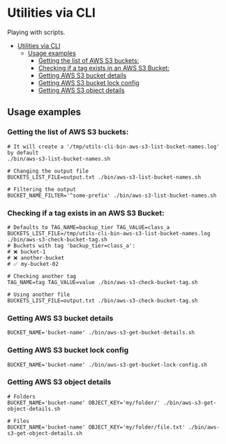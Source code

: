 # Utilities via CLI

Playing with scripts.

- [Utilities via CLI](#utilities-via-cli)
  - [Usage examples](#usage-examples)
    - [Getting the list of AWS S3 buckets:](#getting-the-list-of-aws-s3-buckets)
    - [Checking if a tag exists in an AWS S3 Bucket:](#checking-if-a-tag-exists-in-an-aws-s3-bucket)
    - [Getting AWS S3 bucket details](#getting-aws-s3-bucket-details)
    - [Getting AWS S3 bucket lock config](#getting-aws-s3-bucket-lock-config)
    - [Getting AWS S3 object details](#getting-aws-s3-object-details)

## Usage examples

### Getting the list of AWS S3 buckets:
```shell
# It will create a '/tmp/utils-cli-bin-aws-s3-list-bucket-names.log' by default
./bin/aws-s3-list-bucket-names.sh

# Changing the output file
BUCKETS_LIST_FILE=output.txt ./bin/aws-s3-list-bucket-names.sh

# Filtering the output
BUCKET_NAME_FILTER='^some-prefix' ./bin/aws-s3-list-bucket-names.sh
```

### Checking if a tag exists in an AWS S3 Bucket:

```shell
# Defaults to TAG_NAME=backup_tier TAG_VALUE=class_a BUCKETS_LIST_FILE=/tmp/utils-cli-bin-aws-s3-list-bucket-names.log
./bin/aws-s3-check-bucket-tag.sh
# Buckets with tag 'backup_tier=class_a':
# ❌ bucket-1
# ❌ another-bucket
# ✅ my-bucket-02

# Checking another tag
TAG_NAME=tag TAG_VALUE=value ./bin/aws-s3-check-bucket-tag.sh

# Using another file
BUCKETS_LIST_FILE=output.txt ./bin/aws-s3-check-bucket-tag.sh
```

### Getting AWS S3 bucket details

```shell
BUCKET_NAME='bucket-name' ./bin/aws-s3-get-bucket-details.sh
```

### Getting AWS S3 bucket lock config

```shell
BUCKET_NAME='bucket-name' ./bin/aws-s3-get-bucket-lock-config.sh
```

### Getting AWS S3 object details

```shell
# Folders
BUCKET_NAME='bucket-name' OBJECT_KEY='my/folder/' ./bin/aws-s3-get-object-details.sh

# Files
BUCKET_NAME='bucket-name' OBJECT_KEY='my/folder/file.txt' ./bin/aws-s3-get-object-details.sh
```

<!-- TODO: add examples of how to run the script directly via GitHub raw content URL -->
